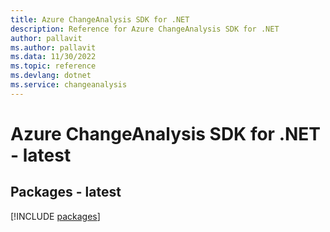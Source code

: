 ```yaml
---
title: Azure ChangeAnalysis SDK for .NET
description: Reference for Azure ChangeAnalysis SDK for .NET
author: pallavit
ms.author: pallavit
ms.data: 11/30/2022
ms.topic: reference
ms.devlang: dotnet
ms.service: changeanalysis
---
```

# Azure ChangeAnalysis SDK for .NET - latest
## Packages - latest
[!INCLUDE [packages](changeanalysis-index.md)]